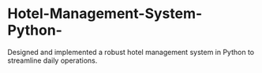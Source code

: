 # Hotel-Management-System-Python-
Designed and implemented a robust hotel management system in Python to streamline daily operations.
